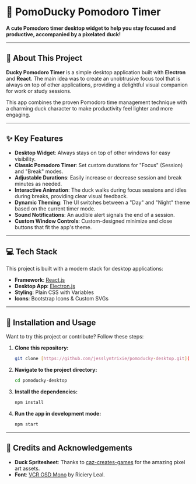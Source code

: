 # 🦆 PomoDucky Pomodoro Timer

**A cute Pomodoro timer desktop widget to help you stay focused and productive, accompanied by a pixelated duck!**


---

## 🌟 About This Project

**Ducky Pomodoro Timer** is a simple desktop application built with **Electron** and **React**. The main idea was to create an unobtrusive focus tool that is always on top of other applications, providing a delightful visual companion for work or study sessions.

This app combines the proven Pomodoro time management technique with a charming duck character to make productivity feel lighter and more engaging.

---

## ✨ Key Features

* **Desktop Widget**: Always stays on top of other windows for easy visibility.
* **Classic Pomodoro Timer**: Set custom durations for "Focus" (Session) and "Break" modes.
* **Adjustable Durations**: Easily increase or decrease session and break minutes as needed.
* **Interactive Animation**: The duck walks during focus sessions and idles during breaks, providing clear visual feedback.
* **Dynamic Theming**: The UI switches between a "Day" and "Night" theme based on the current timer mode.
* **Sound Notifications**: An audible alert signals the end of a session.
* **Custom Window Controls**: Custom-designed minimize and close buttons that fit the app's theme.

---

## 💻 Tech Stack

This project is built with a modern stack for desktop applications:

* **Framework**: [React.js](https://reactjs.org/)
* **Desktop App**: [Electron.js](https://www.electronjs.org/)
* **Styling**: Plain CSS with Variables
* **Icons**: Bootstrap Icons & Custom SVGs

---

## 🚀 Installation and Usage

Want to try this project or contribute? Follow these steps:

1.  **Clone this repository:**
    ```bash
    git clone [https://github.com/jesslyntrixie/pomoducky-desktop.git](https://github.com/jesslyntrixie/pomoducky-desktop.git)
    ```

2.  **Navigate to the project directory:**
    ```bash
    cd pomoducky-desktop
    ```

3.  **Install the dependencies:**
    ```bash
    npm install
    ```

4.  **Run the app in development mode:**
    ```bash
    npm start
    ```

---

## 🙏 Credits and Acknowledgements

* **Duck Spritesheet**: Thanks to [caz-creates-games](https://caz-creates-games.itch.io/ducky-2) for the amazing pixel art assets.
* **Font**: [VCR OSD Mono](https://www.dafont.com/vcr-osd-mono.font) by Riciery Leal.
